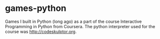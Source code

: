 games-python
============

Games I built in Python (long ago) as a part of the course Interactive Programming in Python from Coursera. The python interpreter used for the course was http://codeskulptor.org.
